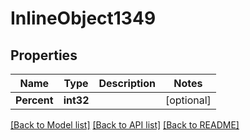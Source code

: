 # InlineObject1349

## Properties

Name | Type | Description | Notes
------------ | ------------- | ------------- | -------------
**Percent** | **int32** |  | [optional] 

[[Back to Model list]](../README.md#documentation-for-models) [[Back to API list]](../README.md#documentation-for-api-endpoints) [[Back to README]](../README.md)



